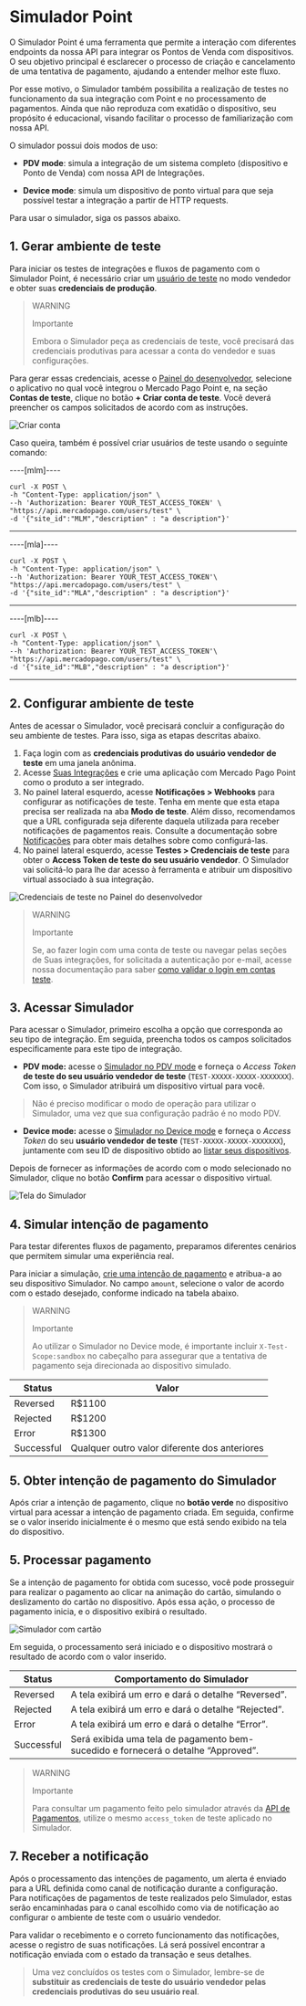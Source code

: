 # Simulador Point

O Simulador Point é uma ferramenta que permite a interação com diferentes endpoints da nossa API para integrar os Pontos de Venda com dispositivos. O seu objetivo principal é esclarecer o processo de criação e cancelamento de uma tentativa de pagamento, ajudando a entender melhor este fluxo.

Por esse motivo, o Simulador também possibilita a realização de testes no funcionamento da sua integração com Point e no processamento de pagamentos. Ainda que não reproduza com exatidão o dispositivo, seu propósito é educacional, visando facilitar o processo de familiarização com nossa API.

O simulador possui dois modos de uso:

 * **PDV mode**: simula a integração de um sistema completo (dispositivo e Ponto de Venda) com nossa API de Integrações.

 * **Device mode**: simula um dispositivo de ponto virtual para que seja possível testar a integração a partir de HTTP requests. 


Para usar o simulador, siga os passos abaixo.

## 1. Gerar ambiente de teste

Para iniciar os testes de integrações e fluxos de pagamento com o Simulador Point, é necessário criar um [usuário de teste](/developers/pt/docs/mp-point/additional-content/your-integrations/test/accounts) no modo vendedor e obter suas **credenciais de produção**.

> WARNING
> 
> Importante
>
> Embora o Simulador peça as credenciais de teste, você precisará das credenciais produtivas para acessar a conta do vendedor e suas configurações.

Para gerar essas credenciais, acesse o [Painel do desenvolvedor](/developers/panel/app), selecione o aplicativo no qual você integrou o Mercado Pago Point e, na seção **Contas de teste**, clique no botão **+ Criar conta de teste**. Você deverá preencher os campos solicitados de acordo com as instruções.

![Criar conta](/images/woocomerce/test-create-account.gif)

Caso queira, também é possível criar usuários de teste usando o seguinte comando:

----[mlm]----
``` curl
curl -X POST \
-h "Content-Type: application/json" \
--h 'Authorization: Bearer YOUR_TEST_ACCESS_TOKEN' \
"https://api.mercadopago.com/users/test" \
-d '{"site_id":"MLM","description" : "a description"}'
```
------------

----[mla]----
``` curl
curl -X POST \
-h "Content-Type: application/json" \
--h 'Authorization: Bearer YOUR_TEST_ACCESS_TOKEN'\
"https://api.mercadopago.com/users/test" \
-d '{"site_id":"MLA","description" : "a description"}'
```
------------

----[mlb]----
``` curl
curl -X POST \
-h "Content-Type: application/json" \
--h 'Authorization: Bearer YOUR_TEST_ACCESS_TOKEN'\
"https://api.mercadopago.com/users/test" \
-d '{"site_id":"MLB","description" : "a description"}'
```
------------

## 2. Configurar ambiente de teste

Antes de acessar o Simulador, você precisará concluir a configuração do seu ambiente de testes. Para isso, siga as etapas descritas abaixo.
 1. Faça login com as **credenciais produtivas do usuário vendedor de teste** em uma janela anônima. 
 2. Acesse [Suas Integrações](https://www.mercadopago[FAKER][URL][DOMAIN]/developers/panel/) e crie uma aplicação com Mercado Pago Point como o produto a ser integrado. 
 3. No painel lateral esquerdo, acesse **Notificações > Webhooks** para configurar as notificações de teste. Tenha em mente que esta etapa precisa ser realizada na aba **Modo de teste**. Além disso, recomendamos que a URL configurada seja diferente daquela utilizada para receber notificações de pagamentos reais. Consulte a documentação sobre [Notificações](/developers/pt/docs/mp-point/additional-content/your-integrations/notifications/webhooks) para obter mais detalhes sobre como configurá-las.
 4. No painel lateral esquerdo, acesse **Testes > Credenciais de teste** para obter o **Access Token de teste do seu usuário vendedor**. O Simulador vai solicitá-lo para lhe dar acesso à ferramenta e atribuir um dispositivo virtual associado à sua integração.

![Credenciais de teste no Painel do desenvolvedor](/images/woocomerce/test-test-credentials.png)

> WARNING
>
> Importante
>
> Se, ao fazer login com uma conta de teste ou navegar pelas seções de Suas integrações, for solicitada a autenticação por e-mail, acesse nossa documentação para saber [como validar o login em contas teste](/developers/pt/docs/adobe-commerce/additional-content/your-integrations/test/accounts#bookmark_validar_login_com_usuarios_teste). 

## 3. Acessar Simulador 

Para acessar o Simulador, primeiro escolha a opção que corresponda ao seu tipo de integração. Em seguida, preencha todos os campos solicitados especificamente para este tipo de integração.

* **PDV mode:** acesse o [Simulador no PDV mode](https://api.mercadopago.com/point/integrator-simulator/sandbox/?ignoreapidoc=true) e forneça o _Access Token_ **de teste do seu usuário vendedor de teste** (`TEST-XXXXX-XXXXX-XXXXXXX`). Com isso, o Simulador atribuirá um dispositivo virtual para você. 

 > Não é preciso modificar o modo de operação para utilizar o Simulador, uma vez que sua configuração padrão é no modo PDV.

* **Device mode:** acesse o [Simulador no Device mode](https://api.mercadopago.com/point/integrator-simulator/sandbox/device?ignoreapidoc=true) e forneça o _Access Token_ do seu **usuário vendedor de teste** (`TEST-XXXXX-XXXXX-XXXXXXX`), juntamente com seu ID de dispositivo obtido ao [listar seus dispositivos](/developers/pt/docs/mp-point/integration-configuration/integrate-with-pdv/payment-processing).

Depois de fornecer as informações de acordo com o modo selecionado no Simulador, clique no botão **Confirm** para acessar o dispositivo virtual.

![Tela do Simulador](/images/point-api/point-device-simulator.png)

## 4. Simular intenção de pagamento

Para testar diferentes fluxos de pagamento, preparamos diferentes cenários que permitem simular uma experiência real. 

Para iniciar a simulação, [crie uma intenção de pagamento](/developers/es/reference/integrations_api/_point_integration-api_devices_deviceid_payment-intents/post) e atribua-a ao seu dispositivo Simulador. No campo `amount`, selecione o valor de acordo com o estado desejado, conforme indicado na tabela abaixo.

> WARNING
>
> Importante
>
> Ao utilizar o Simulador no Device mode, é importante incluir `X-Test-Scope:sandbox` no cabeçalho para assegurar que a tentativa de pagamento seja direcionada ao dispositivo simulado.

| Status | Valor |
|---|---|
| Reversed | R$1100 |
| Rejected | R$1200 |
| Error | R$1300 |
| Successful | Qualquer outro valor diferente dos anteriores |

## 5. Obter intenção de pagamento do Simulador

Após criar a intenção de pagamento, clique no **botão verde** no dispositivo virtual para acessar a intenção de pagamento criada. Em seguida, confirme se o valor inserido inicialmente é o mesmo que está sendo exibido na tela do dispositivo.

## 5. Processar pagamento

Se a intenção de pagamento for obtida com sucesso, você pode prosseguir para realizar o pagamento ao clicar na animação do cartão, simulando o deslizamento do cartão no dispositivo. Após essa ação, o processo de pagamento inicia, e o dispositivo exibirá o resultado.

![Simulador com cartão](/images/point-api/point-simulator-process.png)

Em seguida, o processamento será iniciado e o dispositivo mostrará o resultado de acordo com o valor inserido.

| Status | Comportamento do Simulador |
|---|---|
| Reversed | A tela exibirá um erro e dará o detalhe “Reversed”. |
| Rejected | A tela exibirá um erro e dará o detalhe “Rejected”. |
| Error | A tela exibirá um erro e dará o detalhe “Error”. |
| Successful | Será exibida uma tela de pagamento bem-sucedido e fornecerá o detalhe “Approved”. |

> WARNING
>
> Importante
>
> Para consultar um pagamento feito pelo simulador através da [API de Pagamentos](/developers/pt/reference/payments/_payments_id/get), utilize o mesmo `access_token` de teste aplicado no Simulador.

## 7. Receber a notificação

Após o processamento das intenções de pagamento, um alerta é enviado para a URL definida como canal de notificação durante a configuração. Para notificações de pagamentos de teste realizados pelo Simulador, estas serão encaminhadas para o canal escolhido como via de notificação ao configurar o ambiente de teste com o usuário vendedor.

Para validar o recebimento e o correto funcionamento das notificações, acesse o registro de suas notificações. Lá será possível encontrar a notificação enviada com o estado da transação e seus detalhes.

> Uma vez concluídos os testes com o Simulador, lembre-se de **substituir as credenciais de teste do usuário vendedor pelas credenciais produtivas do seu usuário real**.